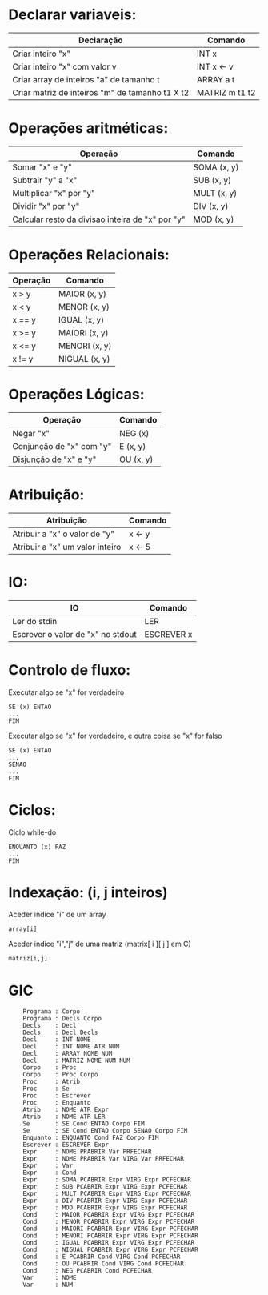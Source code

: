 # Declarar variaveis:

| Declaração                                      | Comando        |
| ----------------------------------------------- | -------------- |
| Criar inteiro "x"                               | INT x          |
| Criar inteiro "x" com valor v                   | INT x <- v     |
| Criar array de inteiros "a" de tamanho t        | ARRAY a t      |
| Criar matriz de inteiros "m" de tamanho t1 X t2 | MATRIZ m t1 t2 |

# Operações aritméticas:

| Operação                                         | Comando     |
| ------------------------------------------------ | ----------- |
| Somar "x" e "y"                                  | SOMA (x, y) |
| Subtrair "y" a "x"                               | SUB (x, y)  |
| Multiplicar "x" por "y"                          | MULT (x, y) |
| Dividir "x" por "y"                              | DIV (x, y)  |
| Calcular resto da divisao inteira de "x" por "y" | MOD (x, y)  |

# Operações Relacionais:

| Operação | Comando       |
| -------- | ------------- |
| x > y    | MAIOR (x, y)  |
| x < y    | MENOR (x, y)  |
| x == y   | IGUAL (x, y)  |
| x >= y   | MAIORI (x, y) |
| x <= y   | MENORI (x, y) |
| x != y   | NIGUAL (x, y) |

# Operações Lógicas:

| Operação                 | Comando   |
| ------------------------ | --------- |
| Negar "x"                | NEG (x)   |
| Conjunção de "x" com "y" | E (x, y)  |
| Disjunção de "x" e "y"   | OU (x, y) |

# Atribuição:

| Atribuição                      | Comando |
| ------------------------------- | ------- |
| Atribuir a "x" o valor de "y"   | x <- y  |
| Atribuir a "x" um valor inteiro | x <- 5  |

# IO:

| IO                                | Comando    |
| --------------------------------- | ---------- |
| Ler do stdin                      | LER        |
| Escrever o valor de "x" no stdout | ESCREVER x |

# Controlo de fluxo:

Executar algo se "x" for verdadeiro

    SE (x) ENTAO
    ...
    FIM

Executar algo se "x" for verdadeiro, e outra coisa se "x" for falso

    SE (x) ENTAO
    ...
    SENAO
    ...
    FIM

# Ciclos:

Ciclo while-do

    ENQUANTO (x) FAZ
    ...
    FIM

# Indexação: (i, j inteiros)

Aceder indice "i" de um array

    array[i]

Aceder indice "i","j" de uma matriz (matrix[ i ][ j ] em C)

    matriz[i,j]

# GIC

        Programa : Corpo
        Programa : Decls Corpo
        Decls    : Decl
        Decls    : Decl Decls
        Decl     : INT NOME
        Decl     : INT NOME ATR NUM
        Decl     : ARRAY NOME NUM
        Decl     : MATRIZ NOME NUM NUM
        Corpo    : Proc
        Corpo    : Proc Corpo
        Proc     : Atrib
        Proc     : Se
        Proc     : Escrever
        Proc     : Enquanto
        Atrib    : NOME ATR Expr
        Atrib    : NOME ATR LER
        Se       : SE Cond ENTAO Corpo FIM
        Se       : SE Cond ENTAO Corpo SENAO Corpo FIM
        Enquanto : ENQUANTO Cond FAZ Corpo FIM
        Escrever : ESCREVER Expr
        Expr     : NOME PRABRIR Var PRFECHAR
        Expr     : NOME PRABRIR Var VIRG Var PRFECHAR
        Expr     : Var
        Expr     : Cond
        Expr     : SOMA PCABRIR Expr VIRG Expr PCFECHAR
        Expr     : SUB PCABRIR Expr VIRG Expr PCFECHAR
        Expr     : MULT PCABRIR Expr VIRG Expr PCFECHAR
        Expr     : DIV PCABRIR Expr VIRG Expr PCFECHAR
        Expr     : MOD PCABRIR Expr VIRG Expr PCFECHAR
        Cond     : MAIOR PCABRIR Expr VIRG Expr PCFECHAR
        Cond     : MENOR PCABRIR Expr VIRG Expr PCFECHAR
        Cond     : MAIORI PCABRIR Expr VIRG Expr PCFECHAR
        Cond     : MENORI PCABRIR Expr VIRG Expr PCFECHAR
        Cond     : IGUAL PCABRIR Expr VIRG Expr PCFECHAR
        Cond     : NIGUAL PCABRIR Expr VIRG Expr PCFECHAR
        Cond     : E PCABRIR Cond VIRG Cond PCFECHAR
        Cond     : OU PCABRIR Cond VIRG Cond PCFECHAR
        Cond     : NEG PCABRIR Cond PCFECHAR
        Var      : NOME
        Var      : NUM
